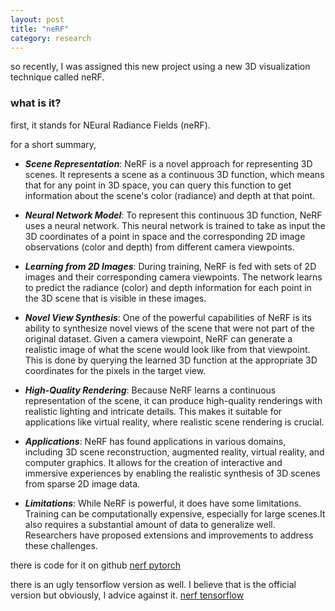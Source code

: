 ```yaml
---
layout: post
title: "neRF"
category: research
---
```


so recently, I was assigned this new project using a new 3D visualization technique called neRF.

### what is it? 

first, it stands for NEural Radiance Fields (neRF).

for a short summary,

- ***Scene Representation***: NeRF is a novel approach for representing 3D scenes. It represents a scene as a continuous 3D function, which means that for
any point in 3D space, you can query this function to get information about the scene's color (radiance) and depth at that point.

- ***Neural Network Model***: To represent this continuous 3D function, NeRF uses a neural network. This neural network is trained to take as input the 3D
coordinates of a point in space and the corresponding 2D image observations (color and depth) from different camera viewpoints.

- ***Learning from 2D Images***: During training, NeRF is fed with sets of 2D images and their corresponding camera viewpoints. The network learns to
predict the radiance (color) and depth information for each point in the 3D scene that is visible in these images.

- ***Novel View Synthesis***: One of the powerful capabilities of NeRF is its ability to synthesize novel views of the scene that were not part of the 
original dataset. Given a camera viewpoint, NeRF can generate a realistic image of what the scene would look like from that viewpoint. This is done by 
querying the learned 3D function at the appropriate 3D coordinates for the pixels in the target view.

- ***High-Quality Rendering***: Because NeRF learns a continuous representation of the scene, it can produce high-quality renderings with realistic 
lighting and intricate details. This makes it suitable for applications like virtual reality, where realistic scene rendering is crucial.

- ***Applications***: NeRF has found applications in various domains, including 3D scene reconstruction, augmented reality, virtual reality, and computer 
graphics. It allows for the creation of interactive and immersive experiences by enabling the realistic synthesis of 3D scenes from sparse 2D image 
data.

- ***Limitations***: While NeRF is powerful, it does have some limitations. Training can be computationally expensive, especially for large scenes.It also 
requires a substantial amount of data to generalize well. Researchers have proposed extensions and improvements to address these challenges.

there is code for it on github [nerf pytorch](https://github.com/yenchenlin/nerf-pytorch)

there is an ugly tensorflow version as well. I believe that is the official version but obviously, I advice against it. [nerf tensorflow](https://github.com/bmild/nerf)


